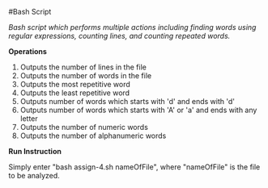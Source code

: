 #Bash Script

*Bash script which performs multiple actions including finding words using regular expressions, counting lines, and counting repeated words.*

**Operations**

1. Outputs the number of lines in the file
2. Outputs the number of words in the file
3. Outputs the most repetitive word
4. Outputs the least repetitive word
5. Outputs number of words which starts with 'd' and ends with 'd'
6. Outputs number of words which starts with 'A' or 'a' and ends with any letter
7. Outputs the number of numeric words
8. Outputs the number of alphanumeric words

**Run Instruction**

Simply enter "bash assign-4.sh nameOfFile", where "nameOfFile" is the file to be analyzed.
